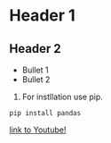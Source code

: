 # Header 1


## Header 2

* Bullet 1
* Bullet 2

1. For instllation use pip.

```
pip install pandas
```

[link to Youtube!](https://www.youtube.com)
